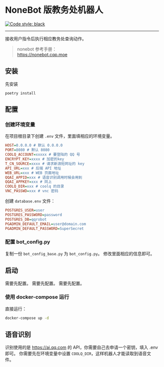 # NoneBot 版教务处机器人

[![Code style: black](https://img.shields.io/badge/code%20style-black-000000.svg)](https://github.com/psf/black)

---

接收用户指令后执行相应教务处查询动作。

> nonebot 参考手册：  
> <https://nonebot.cqp.moe>

## 安装

先安装

```shell
poetry install
```

## 配置

### 创建环境变量

在项目根目录下创建 `.env` 文件，里面填相应的环境变量。

```ini
HOST=0.0.0.0 # 默认 0.0.0.0
PORT=8080 # 默认 8080
COOLQ_ACCOUNT=xxxxx # 要登陆的 QQ 号
ENCRYPT_KEY=xxxx # 加密的key
T_CN_SOURCE=xxxx # 请求新浪短网址的 key
API_URL=xxx # 后端 API 地址
WEB_URL=xxx # WEB 页面地址
QQAI_APPID=xxx # 语音识别调用时候会用到
QQAI_APPKEY=xxx # 同上
COOLQ_DIR=xxx # coolq 的目录
VNC_PASSWD=xxx # vnc 密码
```

创建 `database.env` 文件：

```ini
POSTGRES_USER=user
POSTGRES_PASSWORD=password
POSTGRES_DB=qqrobot
PGADMIN_DEFAULT_EMAIL=user@domain.com
PGADMIN_DEFAULT_PASSWORD=SuperSecret
```

### 配置 bot_config.py

复制一份 `bot_config_base.py` 为 `bot_config.py`。
修改里面相应的信息即可。

## 启动

需要先配置。
需要先配置。
需要先配置。

### 使用 docker-compose 运行

直接运行：

```sh
docker-compose up -d
```

## 语音识别

识别使用的是 <https://ai.qq.com> 的 API，你需要自己去申请一个密钥，填入 .env 即可。
你需要先在环境变量中设置 `COOLQ_DIR`，这样机器人才能读取到语音文件。
